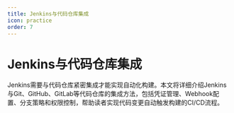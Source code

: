 ```yaml
---
title: Jenkins与代码仓库集成
icon: practice
order: 7
---
```


# Jenkins与代码仓库集成

Jenkins需要与代码仓库紧密集成才能实现自动化构建。本文将详细介绍Jenkins与Git、GitHub、GitLab等代码仓库的集成方法，包括凭证管理、Webhook配置、分支策略和权限控制，帮助读者实现代码变更自动触发构建的CI/CD流程。
